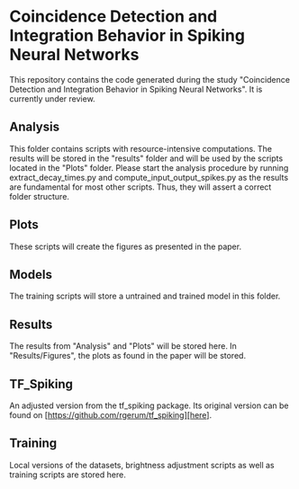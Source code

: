 # Coincidence Detection and Integration Behavior in Spiking Neural Networks

This repository contains the code generated during the study "Coincidence Detection and Integration Behavior in Spiking Neural Networks". It is currently under review.

## Analysis

This folder contains scripts with resource-intensive computations. The results will be stored in the "results" folder and will be used by the scripts located in the "Plots" folder.
Please start the analysis procedure by running extract_decay_times.py and compute_input_output_spikes.py as the results are fundamental for most other scripts. Thus, they will assert a correct folder structure.


## Plots

These scripts will create the figures as presented in the paper.


## Models

The training scripts will store a untrained and trained model in this folder.


## Results

The results from "Analysis" and "Plots" will be stored here. In "Results/Figures", the plots as found in the paper will be stored.


## TF_Spiking

An adjusted version from the tf_spiking package. Its original version can be found on [https://github.com/rgerum/tf_spiking][here].

[here]: https://github.com/rgerum/tf_spiking]


## Training

Local versions of the datasets, brightness adjustment scripts as well as training scripts are stored here.


